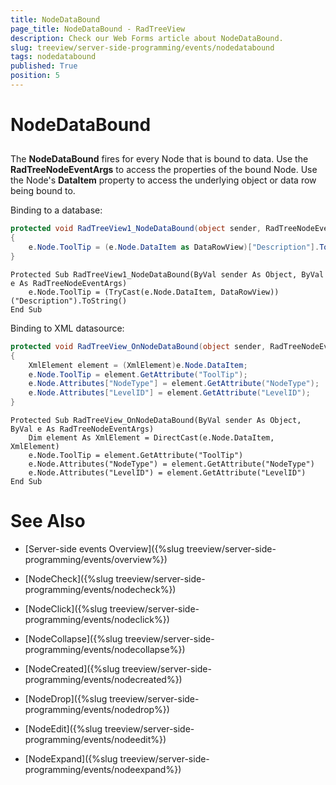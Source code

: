 ```yaml
---
title: NodeDataBound
page_title: NodeDataBound - RadTreeView
description: Check our Web Forms article about NodeDataBound.
slug: treeview/server-side-programming/events/nodedatabound
tags: nodedatabound
published: True
position: 5
---
```


# NodeDataBound



## 

The **NodeDataBound** fires for every Node that is bound to data. Use the **RadTreeNodeEventArgs** to access the properties of the bound Node. Use the Node's **DataItem** property to access the underlying object or data row being bound to.

Binding to a database:



````C#
protected void RadTreeView1_NodeDataBound(object sender, RadTreeNodeEventArgs e) 
{     
    e.Node.ToolTip = (e.Node.DataItem as DataRowView)["Description"].ToString(); 
}
````
````VB.NET
Protected Sub RadTreeView1_NodeDataBound(ByVal sender As Object, ByVal e As RadTreeNodeEventArgs)
    e.Node.ToolTip = (TryCast(e.Node.DataItem, DataRowView))("Description").ToString()
End Sub
````


Binding to XML datasource:



````C#
protected void RadTreeView_OnNodeDataBound(object sender, RadTreeNodeEventArgs e)
{ 
    XmlElement element = (XmlElement)e.Node.DataItem;        
    e.Node.ToolTip = element.GetAttribute("ToolTip"); 
    e.Node.Attributes["NodeType"] = element.GetAttribute("NodeType");        
    e.Node.Attributes["LevelID"] = element.GetAttribute("LevelID");
}
````
````VB.NET
Protected Sub RadTreeView_OnNodeDataBound(ByVal sender As Object, ByVal e As RadTreeNodeEventArgs)
    Dim element As XmlElement = DirectCast(e.Node.DataItem, XmlElement)
    e.Node.ToolTip = element.GetAttribute("ToolTip")
    e.Node.Attributes("NodeType") = element.GetAttribute("NodeType")
    e.Node.Attributes("LevelID") = element.GetAttribute("LevelID")
End Sub
````


# See Also

 * [Server-side events Overview]({%slug treeview/server-side-programming/events/overview%})

 * [NodeCheck]({%slug treeview/server-side-programming/events/nodecheck%})

 * [NodeClick]({%slug treeview/server-side-programming/events/nodeclick%})

 * [NodeCollapse]({%slug treeview/server-side-programming/events/nodecollapse%})

 * [NodeCreated]({%slug treeview/server-side-programming/events/nodecreated%})

 * [NodeDrop]({%slug treeview/server-side-programming/events/nodedrop%})

 * [NodeEdit]({%slug treeview/server-side-programming/events/nodeedit%})

 * [NodeExpand]({%slug treeview/server-side-programming/events/nodeexpand%})

